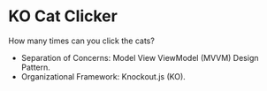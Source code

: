 # KO Cat Clicker

How many times can you click the cats?

- Separation of Concerns: Model View ViewModel (MVVM) Design Pattern.
- Organizational Framework: Knockout.js (KO).
